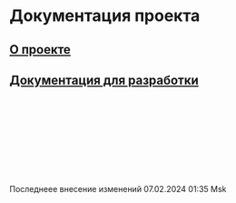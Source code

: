
# Документация проекта

## [О проекте](./documents/about_project.md)
## [Документация для разработки](./documents/developer_documentation.md)

<br>
<br>
<br>
<br>
<br>
<br>
<br>
<br>
<br>
Последнеее внесение изменений 07.02.2024 01:35 Msk